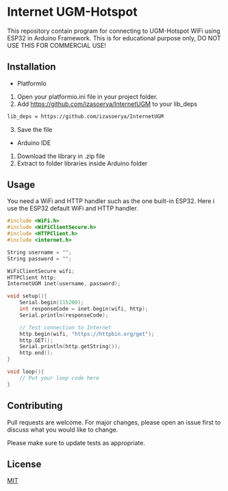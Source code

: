 # Internet UGM-Hotspot

This repository contain program for connecting to UGM-Hotspot WiFi using ESP32 in Arduino Framework. This is for educational purpose only, DO NOT USE THIS FOR COMMERCIAL USE!

## Installation

- PlatformIo
1. Open your platformio.ini file in your project folder.
2. Add https://github.com/izasoerya/InternetUGM to your lib_deps
```bash
lib_deps = https://github.com/izasoerya/InternetUGM 
```
3. Save the file

- Arduino IDE
1. Download the library in .zip file
2. Extract to folder libraries inside Arduino folder

## Usage
You need a WiFi and HTTP handler such as the one built-in ESP32. Here i use the ESP32 default WiFi and HTTP handler.

```cpp
#include <WiFi.h>
#include <WiFiClientSecure.h>
#include <HTTPClient.h>
#include <internet.h>

String username = "";
String password = "";

WiFiClientSecure wifi;
HTTPClient http;
InternetUGM inet(username, password);

void setup(){
	Serial.begin(115200);
	int responseCode = inet.begin(wifi, http);
	Serial.println(responseCode);

	// Test connection to Internet
	http.begin(wifi, "https://httpbin.org/get");
	http.GET();
	Serial.println(http.getString());
	http.end();
}

void loop(){
	// Put your loop code here
}
```

## Contributing

Pull requests are welcome. For major changes, please open an issue first
to discuss what you would like to change.

Please make sure to update tests as appropriate.

## License

[MIT](https://choosealicense.com/licenses/mit/)